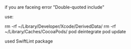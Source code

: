 if you are faceing error "Double-quoted include"

use:

rm -rf ~/Library/Developer/Xcode/DerivedData/
rm -rf ~/Library/Caches/CocoaPods/
pod deintegrate
pod update


used SwiftLint package

